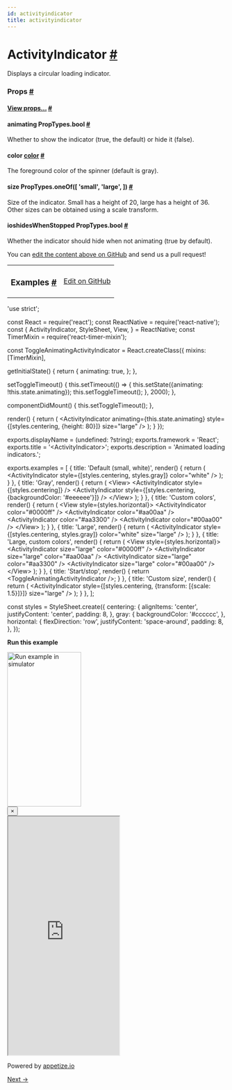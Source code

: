 ```yaml
---
id: activityindicator
title: activityindicator
---
```

<a id="content"></a><h1><a class="anchor" name="activityindicator"></a>ActivityIndicator <a class="hash-link" href="docs/activityindicator.html#activityindicator">#</a></h1><div><div><p>Displays a circular loading indicator.</p></div><h3><a class="anchor" name="props"></a>Props <a class="hash-link" href="docs/activityindicator.html#props">#</a></h3><div class="props"><div class="prop"><h4 class="propTitle"><a class="anchor" name="view"></a><a href="docs/view.html#props">View props...</a> <a class="hash-link" href="docs/activityindicator.html#view">#</a></h4></div><div class="prop"><h4 class="propTitle"><a class="anchor" name="animating"></a>animating <span class="propType">PropTypes.bool</span> <a class="hash-link" href="docs/activityindicator.html#animating">#</a></h4><div><p>Whether to show the indicator (true, the default) or hide it (false).</p></div></div><div class="prop"><h4 class="propTitle"><a class="anchor" name="color"></a>color <span class="propType"><a href="docs/colors.html">color</a></span> <a class="hash-link" href="docs/activityindicator.html#color">#</a></h4><div><p>The foreground color of the spinner (default is gray).</p></div></div><div class="prop"><h4 class="propTitle"><a class="anchor" name="size"></a>size <span class="propType">PropTypes.oneOf([
  'small',
  'large',
])</span> <a class="hash-link" href="docs/activityindicator.html#size">#</a></h4><div><p>Size of the indicator. Small has a height of 20, large has a height of 36.
Other sizes can be obtained using a scale transform.</p></div></div><div class="prop"><h4 class="propTitle"><a class="anchor" name="hideswhenstopped"></a><span class="platform">ios</span>hidesWhenStopped <span class="propType">PropTypes.bool</span> <a class="hash-link" href="docs/activityindicator.html#hideswhenstopped">#</a></h4><div><p>Whether the indicator should hide when not animating (true by default).</p></div></div></div></div><p class="edit-page-block">You can <a target="_blank" href="https://github.com/facebook/react-native/blob/master/Libraries/Components/ActivityIndicator/ActivityIndicator.js">edit the content above on GitHub</a> and send us a pull request!</p><div><div><table width="100%"><tbody><tr><td><h3><a class="anchor" name="examples"></a>Examples <a class="hash-link" href="docs/activityindicator.html#examples">#</a></h3></td><td style="text-align:right;"><a target="_blank" href="https://github.com/facebook/react-native/blob/master/Examples/UIExplorer/js/ActivityIndicatorExample.js">Edit on GitHub</a></td></tr></tbody></table><div class="example-container"><div class="prism language-javascript"><span class="token string">'use strict'</span><span class="token punctuation">;</span>

const React <span class="token operator">=</span> <span class="token function">require<span class="token punctuation">(</span></span><span class="token string">'react'</span><span class="token punctuation">)</span><span class="token punctuation">;</span>
const ReactNative <span class="token operator">=</span> <span class="token function">require<span class="token punctuation">(</span></span><span class="token string">'react-native'</span><span class="token punctuation">)</span><span class="token punctuation">;</span>
const <span class="token punctuation">{</span>
  ActivityIndicator<span class="token punctuation">,</span>
  StyleSheet<span class="token punctuation">,</span>
  View<span class="token punctuation">,</span>
<span class="token punctuation">}</span> <span class="token operator">=</span> ReactNative<span class="token punctuation">;</span>
const TimerMixin <span class="token operator">=</span> <span class="token function">require<span class="token punctuation">(</span></span><span class="token string">'react-timer-mixin'</span><span class="token punctuation">)</span><span class="token punctuation">;</span>

const ToggleAnimatingActivityIndicator <span class="token operator">=</span> React<span class="token punctuation">.</span><span class="token function">createClass<span class="token punctuation">(</span></span><span class="token punctuation">{</span>
  mixins<span class="token punctuation">:</span> <span class="token punctuation">[</span>TimerMixin<span class="token punctuation">]</span><span class="token punctuation">,</span>

  <span class="token function">getInitialState<span class="token punctuation">(</span></span><span class="token punctuation">)</span> <span class="token punctuation">{</span>
    <span class="token keyword">return</span> <span class="token punctuation">{</span>
      animating<span class="token punctuation">:</span> <span class="token boolean">true</span><span class="token punctuation">,</span>
    <span class="token punctuation">}</span><span class="token punctuation">;</span>
  <span class="token punctuation">}</span><span class="token punctuation">,</span>

  <span class="token function">setToggleTimeout<span class="token punctuation">(</span></span><span class="token punctuation">)</span> <span class="token punctuation">{</span>
    <span class="token keyword">this</span><span class="token punctuation">.</span><span class="token function">setTimeout<span class="token punctuation">(</span></span><span class="token punctuation">(</span><span class="token punctuation">)</span> <span class="token operator">=</span><span class="token operator">&gt;</span> <span class="token punctuation">{</span>
      <span class="token keyword">this</span><span class="token punctuation">.</span><span class="token function">setState<span class="token punctuation">(</span></span><span class="token punctuation">{</span>animating<span class="token punctuation">:</span> <span class="token operator">!</span><span class="token keyword">this</span><span class="token punctuation">.</span>state<span class="token punctuation">.</span>animating<span class="token punctuation">}</span><span class="token punctuation">)</span><span class="token punctuation">;</span>
      <span class="token keyword">this</span><span class="token punctuation">.</span><span class="token function">setToggleTimeout<span class="token punctuation">(</span></span><span class="token punctuation">)</span><span class="token punctuation">;</span>
    <span class="token punctuation">}</span><span class="token punctuation">,</span> <span class="token number">2000</span><span class="token punctuation">)</span><span class="token punctuation">;</span>
  <span class="token punctuation">}</span><span class="token punctuation">,</span>

  <span class="token function">componentDidMount<span class="token punctuation">(</span></span><span class="token punctuation">)</span> <span class="token punctuation">{</span>
    <span class="token keyword">this</span><span class="token punctuation">.</span><span class="token function">setToggleTimeout<span class="token punctuation">(</span></span><span class="token punctuation">)</span><span class="token punctuation">;</span>
  <span class="token punctuation">}</span><span class="token punctuation">,</span>

  <span class="token function">render<span class="token punctuation">(</span></span><span class="token punctuation">)</span> <span class="token punctuation">{</span>
    <span class="token keyword">return</span> <span class="token punctuation">(</span>
      &lt;ActivityIndicator
        animating<span class="token operator">=</span><span class="token punctuation">{</span><span class="token keyword">this</span><span class="token punctuation">.</span>state<span class="token punctuation">.</span>animating<span class="token punctuation">}</span>
        style<span class="token operator">=</span><span class="token punctuation">{</span><span class="token punctuation">[</span>styles<span class="token punctuation">.</span>centering<span class="token punctuation">,</span> <span class="token punctuation">{</span>height<span class="token punctuation">:</span> <span class="token number">80</span><span class="token punctuation">}</span><span class="token punctuation">]</span><span class="token punctuation">}</span>
        size<span class="token operator">=</span><span class="token string">"large"</span>
      <span class="token operator">/</span><span class="token operator">&gt;</span>
    <span class="token punctuation">)</span><span class="token punctuation">;</span>
  <span class="token punctuation">}</span>
<span class="token punctuation">}</span><span class="token punctuation">)</span><span class="token punctuation">;</span>

exports<span class="token punctuation">.</span>displayName <span class="token operator">=</span> <span class="token punctuation">(</span>undefined<span class="token punctuation">:</span> <span class="token operator">?</span>string<span class="token punctuation">)</span><span class="token punctuation">;</span>
exports<span class="token punctuation">.</span>framework <span class="token operator">=</span> <span class="token string">'React'</span><span class="token punctuation">;</span>
exports<span class="token punctuation">.</span>title <span class="token operator">=</span> <span class="token string">'&lt;ActivityIndicator&gt;'</span><span class="token punctuation">;</span>
exports<span class="token punctuation">.</span>description <span class="token operator">=</span> <span class="token string">'Animated loading indicators.'</span><span class="token punctuation">;</span>

exports<span class="token punctuation">.</span>examples <span class="token operator">=</span> <span class="token punctuation">[</span>
  <span class="token punctuation">{</span>
    title<span class="token punctuation">:</span> <span class="token string">'Default (small, white)'</span><span class="token punctuation">,</span>
    <span class="token function">render<span class="token punctuation">(</span></span><span class="token punctuation">)</span> <span class="token punctuation">{</span>
      <span class="token keyword">return</span> <span class="token punctuation">(</span>
        &lt;ActivityIndicator
          style<span class="token operator">=</span><span class="token punctuation">{</span><span class="token punctuation">[</span>styles<span class="token punctuation">.</span>centering<span class="token punctuation">,</span> styles<span class="token punctuation">.</span>gray<span class="token punctuation">]</span><span class="token punctuation">}</span>
          color<span class="token operator">=</span><span class="token string">"white"</span>
        <span class="token operator">/</span><span class="token operator">&gt;</span>
      <span class="token punctuation">)</span><span class="token punctuation">;</span>
    <span class="token punctuation">}</span>
  <span class="token punctuation">}</span><span class="token punctuation">,</span>
  <span class="token punctuation">{</span>
    title<span class="token punctuation">:</span> <span class="token string">'Gray'</span><span class="token punctuation">,</span>
    <span class="token function">render<span class="token punctuation">(</span></span><span class="token punctuation">)</span> <span class="token punctuation">{</span>
      <span class="token keyword">return</span> <span class="token punctuation">(</span>
        &lt;View<span class="token operator">&gt;</span>
          &lt;ActivityIndicator
            style<span class="token operator">=</span><span class="token punctuation">{</span><span class="token punctuation">[</span>styles<span class="token punctuation">.</span>centering<span class="token punctuation">]</span><span class="token punctuation">}</span>
          <span class="token operator">/</span><span class="token operator">&gt;</span>
          &lt;ActivityIndicator
            style<span class="token operator">=</span><span class="token punctuation">{</span><span class="token punctuation">[</span>styles<span class="token punctuation">.</span>centering<span class="token punctuation">,</span> <span class="token punctuation">{</span>backgroundColor<span class="token punctuation">:</span> <span class="token string">'#eeeeee'</span><span class="token punctuation">}</span><span class="token punctuation">]</span><span class="token punctuation">}</span>
          <span class="token operator">/</span><span class="token operator">&gt;</span>
        &lt;<span class="token operator">/</span>View<span class="token operator">&gt;</span>
      <span class="token punctuation">)</span><span class="token punctuation">;</span>
    <span class="token punctuation">}</span>
  <span class="token punctuation">}</span><span class="token punctuation">,</span>
  <span class="token punctuation">{</span>
    title<span class="token punctuation">:</span> <span class="token string">'Custom colors'</span><span class="token punctuation">,</span>
    <span class="token function">render<span class="token punctuation">(</span></span><span class="token punctuation">)</span> <span class="token punctuation">{</span>
      <span class="token keyword">return</span> <span class="token punctuation">(</span>
        &lt;View style<span class="token operator">=</span><span class="token punctuation">{</span>styles<span class="token punctuation">.</span>horizontal<span class="token punctuation">}</span><span class="token operator">&gt;</span>
          &lt;ActivityIndicator color<span class="token operator">=</span><span class="token string">"#0000ff"</span> <span class="token operator">/</span><span class="token operator">&gt;</span>
          &lt;ActivityIndicator color<span class="token operator">=</span><span class="token string">"#aa00aa"</span> <span class="token operator">/</span><span class="token operator">&gt;</span>
          &lt;ActivityIndicator color<span class="token operator">=</span><span class="token string">"#aa3300"</span> <span class="token operator">/</span><span class="token operator">&gt;</span>
          &lt;ActivityIndicator color<span class="token operator">=</span><span class="token string">"#00aa00"</span> <span class="token operator">/</span><span class="token operator">&gt;</span>
        &lt;<span class="token operator">/</span>View<span class="token operator">&gt;</span>
      <span class="token punctuation">)</span><span class="token punctuation">;</span>
    <span class="token punctuation">}</span>
  <span class="token punctuation">}</span><span class="token punctuation">,</span>
  <span class="token punctuation">{</span>
    title<span class="token punctuation">:</span> <span class="token string">'Large'</span><span class="token punctuation">,</span>
    <span class="token function">render<span class="token punctuation">(</span></span><span class="token punctuation">)</span> <span class="token punctuation">{</span>
      <span class="token keyword">return</span> <span class="token punctuation">(</span>
        &lt;ActivityIndicator
          style<span class="token operator">=</span><span class="token punctuation">{</span><span class="token punctuation">[</span>styles<span class="token punctuation">.</span>centering<span class="token punctuation">,</span> styles<span class="token punctuation">.</span>gray<span class="token punctuation">]</span><span class="token punctuation">}</span>
          color<span class="token operator">=</span><span class="token string">"white"</span>
          size<span class="token operator">=</span><span class="token string">"large"</span>
        <span class="token operator">/</span><span class="token operator">&gt;</span>
      <span class="token punctuation">)</span><span class="token punctuation">;</span>
    <span class="token punctuation">}</span>
  <span class="token punctuation">}</span><span class="token punctuation">,</span>
  <span class="token punctuation">{</span>
    title<span class="token punctuation">:</span> <span class="token string">'Large, custom colors'</span><span class="token punctuation">,</span>
    <span class="token function">render<span class="token punctuation">(</span></span><span class="token punctuation">)</span> <span class="token punctuation">{</span>
      <span class="token keyword">return</span> <span class="token punctuation">(</span>
        &lt;View style<span class="token operator">=</span><span class="token punctuation">{</span>styles<span class="token punctuation">.</span>horizontal<span class="token punctuation">}</span><span class="token operator">&gt;</span>
          &lt;ActivityIndicator
            size<span class="token operator">=</span><span class="token string">"large"</span>
            color<span class="token operator">=</span><span class="token string">"#0000ff"</span>
          <span class="token operator">/</span><span class="token operator">&gt;</span>
          &lt;ActivityIndicator
            size<span class="token operator">=</span><span class="token string">"large"</span>
            color<span class="token operator">=</span><span class="token string">"#aa00aa"</span>
          <span class="token operator">/</span><span class="token operator">&gt;</span>
          &lt;ActivityIndicator
            size<span class="token operator">=</span><span class="token string">"large"</span>
            color<span class="token operator">=</span><span class="token string">"#aa3300"</span>
          <span class="token operator">/</span><span class="token operator">&gt;</span>
          &lt;ActivityIndicator
            size<span class="token operator">=</span><span class="token string">"large"</span>
            color<span class="token operator">=</span><span class="token string">"#00aa00"</span>
          <span class="token operator">/</span><span class="token operator">&gt;</span>
        &lt;<span class="token operator">/</span>View<span class="token operator">&gt;</span>
      <span class="token punctuation">)</span><span class="token punctuation">;</span>
    <span class="token punctuation">}</span>
  <span class="token punctuation">}</span><span class="token punctuation">,</span>
  <span class="token punctuation">{</span>
    title<span class="token punctuation">:</span> <span class="token string">'Start/stop'</span><span class="token punctuation">,</span>
    <span class="token function">render<span class="token punctuation">(</span></span><span class="token punctuation">)</span> <span class="token punctuation">{</span>
      <span class="token keyword">return</span> &lt;ToggleAnimatingActivityIndicator <span class="token operator">/</span><span class="token operator">&gt;</span><span class="token punctuation">;</span>
    <span class="token punctuation">}</span>
  <span class="token punctuation">}</span><span class="token punctuation">,</span>
  <span class="token punctuation">{</span>
    title<span class="token punctuation">:</span> <span class="token string">'Custom size'</span><span class="token punctuation">,</span>
    <span class="token function">render<span class="token punctuation">(</span></span><span class="token punctuation">)</span> <span class="token punctuation">{</span>
      <span class="token keyword">return</span> <span class="token punctuation">(</span>
        &lt;ActivityIndicator
          style<span class="token operator">=</span><span class="token punctuation">{</span><span class="token punctuation">[</span>styles<span class="token punctuation">.</span>centering<span class="token punctuation">,</span> <span class="token punctuation">{</span>transform<span class="token punctuation">:</span> <span class="token punctuation">[</span><span class="token punctuation">{</span>scale<span class="token punctuation">:</span> <span class="token number">1.5</span><span class="token punctuation">}</span><span class="token punctuation">]</span><span class="token punctuation">}</span><span class="token punctuation">]</span><span class="token punctuation">}</span>
          size<span class="token operator">=</span><span class="token string">"large"</span>
        <span class="token operator">/</span><span class="token operator">&gt;</span>
      <span class="token punctuation">)</span><span class="token punctuation">;</span>
    <span class="token punctuation">}</span>
  <span class="token punctuation">}</span><span class="token punctuation">,</span>
<span class="token punctuation">]</span><span class="token punctuation">;</span>

const styles <span class="token operator">=</span> StyleSheet<span class="token punctuation">.</span><span class="token function">create<span class="token punctuation">(</span></span><span class="token punctuation">{</span>
  centering<span class="token punctuation">:</span> <span class="token punctuation">{</span>
    alignItems<span class="token punctuation">:</span> <span class="token string">'center'</span><span class="token punctuation">,</span>
    justifyContent<span class="token punctuation">:</span> <span class="token string">'center'</span><span class="token punctuation">,</span>
    padding<span class="token punctuation">:</span> <span class="token number">8</span><span class="token punctuation">,</span>
  <span class="token punctuation">}</span><span class="token punctuation">,</span>
  gray<span class="token punctuation">:</span> <span class="token punctuation">{</span>
    backgroundColor<span class="token punctuation">:</span> <span class="token string">'#cccccc'</span><span class="token punctuation">,</span>
  <span class="token punctuation">}</span><span class="token punctuation">,</span>
  horizontal<span class="token punctuation">:</span> <span class="token punctuation">{</span>
    flexDirection<span class="token punctuation">:</span> <span class="token string">'row'</span><span class="token punctuation">,</span>
    justifyContent<span class="token punctuation">:</span> <span class="token string">'space-around'</span><span class="token punctuation">,</span>
    padding<span class="token punctuation">:</span> <span class="token number">8</span><span class="token punctuation">,</span>
  <span class="token punctuation">}</span><span class="token punctuation">,</span>
<span class="token punctuation">}</span><span class="token punctuation">)</span><span class="token punctuation">;</span></div><div class="embedded-simulator"><p><a class="modal-button-open"><strong>Run this example</strong></a></p><div class="modal-button-open modal-button-open-img"><img alt="Run example in simulator" width="170" height="356" src="img/uiexplorer_main_ios.png"></div><div><div class="modal"><div class="modal-content"><button class="modal-button-close">×</button><div class="center"><iframe class="simulator" src="https://appetize.io/embed/7vdfm9h3e6vuf4gfdm7r5rgc48?device=iphone6s&amp;scale=60&amp;autoplay=false&amp;orientation=portrait&amp;deviceColor=white&amp;params=%7B%22route%22%3A%22ActivityIndicator%22%7D" width="256" height="550" scrolling="no"></iframe><p>Powered by <a target="_blank" href="https://appetize.io">appetize.io</a></p></div></div></div><div class="modal-backdrop"></div></div></div></div></div></div><div class="docs-prevnext"><a class="docs-next" href="docs/activityindicatorios.html#content">Next →</a></div>